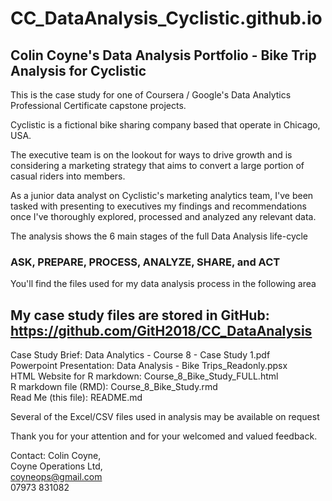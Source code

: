 # CC_DataAnalysis_Cyclistic.github.io
## Colin Coyne's Data Analysis Portfolio - Bike Trip Analysis for Cyclistic

This is the case study for one of Coursera / Google's Data Analytics Professional Certificate capstone projects.

Cyclistic is a fictional bike sharing company based that operate in Chicago, USA.

The executive team is on the lookout for ways to drive growth and is considering a marketing strategy that aims to convert a large portion of casual riders into members.

As a junior data analyst on Cyclistic's marketing analytics team, I've been tasked with presenting to executives my findings and recommendations once I've thoroughly explored, processed and analyzed any relevant data.

The analysis shows the 6 main stages of the full Data Analysis life-cycle 
### ASK, PREPARE, PROCESS, ANALYZE, SHARE, and ACT


You'll find the files used for my data analysis process in the following area

## My case study files are stored in GitHub: https://github.com/GitH2018/CC_DataAnalysis

Case Study Brief:             Data Analytics - Course 8 - Case Study 1.pdf  
Powerpoint Presentation:      Data Analysis - Bike Trips_Readonly.ppsx  
HTML Website for R markdown:  Course_8_Bike_Study_FULL.html  
R markdown file (RMD):        Course_8_Bike_Study.rmd  
Read Me (this file):          README.md   

Several of the Excel/CSV files used in analysis may be available on request

Thank you for your attention and for your welcomed and valued feedback.

Contact: Colin Coyne,  
         Coyne Operations Ltd,  
         coyneops@gmail.com   
         07973 831082
